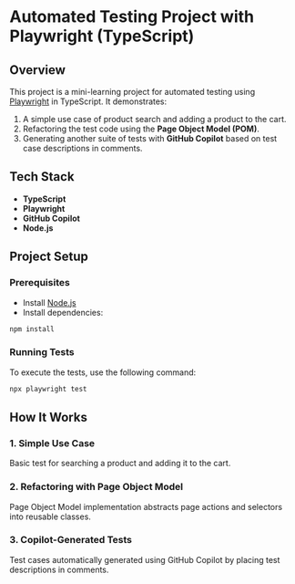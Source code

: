 # Automated Testing Project with Playwright (TypeScript)

## Overview

This project is a mini-learning project for automated testing using [Playwright](https://playwright.dev/) in TypeScript. It demonstrates:

1. A simple use case of product search and adding a product to the cart.
2. Refactoring the test code using the **Page Object Model (POM)**.
3. Generating another suite of tests with **GitHub Copilot** based on test case descriptions in comments.

## Tech Stack

- **TypeScript**
- **Playwright**
- **GitHub Copilot**
- **Node.js**

## Project Setup

### Prerequisites

- Install [Node.js](https://nodejs.org/)
- Install dependencies:

```bash
npm install
```

### Running Tests

To execute the tests, use the following command:

```bash
npx playwright test
```

## How It Works

### 1. Simple Use Case

Basic test for searching a product and adding it to the cart.

### 2. Refactoring with Page Object Model

Page Object Model implementation abstracts page actions and selectors into reusable classes.

### 3. Copilot-Generated Tests

Test cases automatically generated using GitHub Copilot by placing test descriptions in comments.
